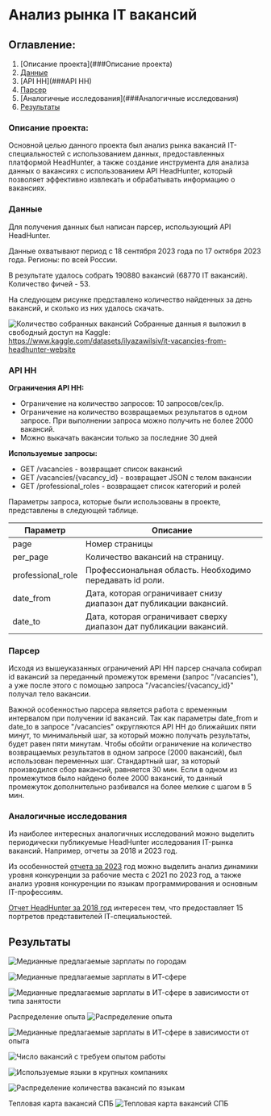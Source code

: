 # Анализ рынка IT вакансий
## Оглавление:
1. [Описание проекта](###Описание проекта)
2. [Данные](##Данные)
3. [API HH](###API HH)
4. [Парсер](###Парсер)
5. [Аналогичные исследования](###Аналогичные исследования)
6. [Результаты](##Результаты)


### Описание проекта:

Основной целью данного проекта был анализ рынка вакансий IT-специальностей с использованием данных, предоставленных платформой HeadHunter, а также создание инструмента для анализа данных о вакансиях с использованием API HeadHunter, который позволяет эффективно извлекать и обрабатывать информацию о вакансиях.


### Данные

Для получения данных был написан парсер, использующий API HeadHunter.

Данные охватывают период с 18 сентября 2023 года по 17 октября 2023 года. Регионы: по всей России.

В результате удалось собрать 190880 вакансий (68770 IT вакансий). Количество фичей - 53.

На следующем рисунке представлено количество найденных за день вакансий, и сколько из них удалось скачать.

![Количество собранных вакансий](img/image5.png)
Собранные данныя я выложил в свободный доступ на Kaggle: https://www.kaggle.com/datasets/ilyazawilsiv/it-vacancies-from-headhunter-website

### API HH
**Ограничения API HH:**
* Ограничение на количество запросов: 10 запросов/сек/ip.
* Ограничение на количество возвращаемых результатов в одном запросе. При выполнении запроса можно получить не более 2000 вакансий.
* Можно выкачать вакансии только за последние 30 дней

**Используемые запросы:**
* GET /vacancies - возвращает список вакансий 
* GET /vacancies/{vacancy_id} - возвращает JSON с телом вакансии
* GET /professional_roles - возвращает список категорий и ролей

Параметры запроса, которые были использованы в проекте, представлены в следующей таблице.

| Параметр | Описание |
| --- | --- |
| page | Номер страницы |
| per_page | Количество вакансий на страницу. |
| professional_role | Профессиональная область. Необходимо передавать id роли. |
| date_from | Дата, которая ограничивает снизу диапазон дат публикации вакансий.  |
| date_to | Дата, которая ограничивает сверху диапазон дат публикации вакансий. |

### Парсер

Исходя из вышеуказанных ограничений API HH парсер сначала собирал id вакансий за переданный промежуток времени (запрос "/vacancies"), а уже после этого с помощью запроса "/vacancies/{vacancy_id}" получал тело вакансии.

Важной особенностью парсера является работа с временным интервалом при получении id вакансий. 
Так как параметры date_from и date_to в запросе "/vacancies" округляются API HH до ближайших пяти минут, 
то минимальный шаг, за который можно получать результаты, будет равен пяти минутам. Чтобы обойти ограничение на количество возвращаемых результатов в одном 
запросе (2000 вакансий), был использован переменных шаг. Стандартный шаг, за 
который производился сбор вакансий, равняется 30 мин. Если в одном из 
промежутков было найдено более 2000 вакансий, то данный промежуток 
дополнительно разбивался на более мелкие с шагом в 5 мин.

### Аналогичные исследования

<a name="anchor-example"></a>

Из наиболее интересных аналогичных исследований можно выделить периодически публикуемые  HeadHunter исследования IT-рынка вакансий. Например, отчеты за 2018 и 2023 год.

Из особенностей [отчета за 2023](https://hh.ru/article/31783) год можно выделить анализ динамики уровня конкуренции за рабочие места с 2021 по 2023 год, а также анализ уровня конкуренции по языкам программирования и основным IT-профессиям. 

[Отчет HeadHunter за 2018 год](https://hh.ru/article/24562) интересен тем, что предоставляет 15 портретов представителей IТ-специальностей.

## Результаты
![Медианные предлагаемые зарплаты по городам](img/image6.png)

![Медианные предлагаемые зарплаты в ИТ-сфере](img/image7.png)

![Медианные предлагаемые зарплаты в ИТ-сфере в зависимости от типа занятости](img/image8.png)

Распределение опыта
![Распределение опыта](img/image9.png)

![Медианные предлагаемые зарплаты в ИТ-сфере в зависимости от опыта](img/image10.png)

![Число вакансий с требуем опытом работы](img/image11.png)

![Используемые языки в крупных компаниях](img/image12.png)

![Распределение количества вакансий по языкам](img/image13.png)

Тепловая карта вакансий СПБ
![Тепловая карта вакансий СПБ](img/image14.png)

